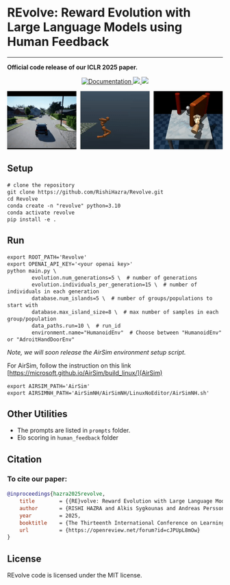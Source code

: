 # REvolve: Reward Evolution with Large Language Models using Human Feedback
******************************************************
**Official code release of our ICLR 2025 paper.**

<p align="center">
    <a href="https://rishihazra.github.io/REvolve/" target="_blank">
        <img alt="Documentation" src="https://img.shields.io/website/https/rishihazra.github.io/EgoTV?down_color=red&down_message=offline&up_message=link">
    </a>
    <a href="https://arxiv.org/abs/2406.01309" target="_blank">
        <img src="https://img.shields.io/badge/arXiv-2406.01309-red">
    </a>
    <a href="https://arxiv.org/pdf/2406.01309">
        <img src="https://img.shields.io/badge/Downloads-PDF-blue">
    </a>
</p>

<p align="center">
  <img src="revolve.gif" alt="egoTV">
</p>

## Setup
```shell
# clone the repository 
git clone https://github.com/RishiHazra/Revolve.git
cd Revolve
conda create -n "revolve" python=3.10
conda activate revolve
pip install -e .
```

## Run
```shell
export ROOT_PATH='Revolve'
export OPENAI_API_KEY='<your openai key>'
python main.py \ 
        evolution.num_generations=5 \  # number of generations
        evolution.individuals_per_generation=15 \  # number of individuals in each generation
        database.num_islands=5 \  # number of groups/populations to start with
        database.max_island_size=8 \  # max number of samples in each group/population
        data_paths.run=10 \  # run_id
        environment.name="HumanoidEnv"  # Choose between "HumanoidEnv" or "AdroitHandDoorEnv"
```

*Note, we will soon release the AirSim environment setup script.*

For AirSim, follow the instruction on this link [https://microsoft.github.io/AirSim/build_linux/](AirSim)
```shell
export AIRSIM_PATH='AirSim'
export AIRSIMNH_PATH='AirSimNH/AirSimNH/LinuxNoEditor/AirSimNH.sh'
```

## Other Utilities
* The prompts are listed in ```prompts``` folder.
* Elo scoring in ```human_feedback``` folder

## Citation

### To cite our paper:
```bibtex
@inproceedings{hazra2025revolve,
	title        = {{RE}volve: Reward Evolution with Large Language Models using Human Feedback},
	author       = {RISHI HAZRA and Alkis Sygkounas and Andreas Persson and Amy Loutfi and Pedro Zuidberg Dos Martires},
	year         = 2025,
	booktitle    = {The Thirteenth International Conference on Learning Representations},
	url          = {https://openreview.net/forum?id=cJPUpL8mOw}
}
```
## License  
REvolve code is licensed under the MIT license.
